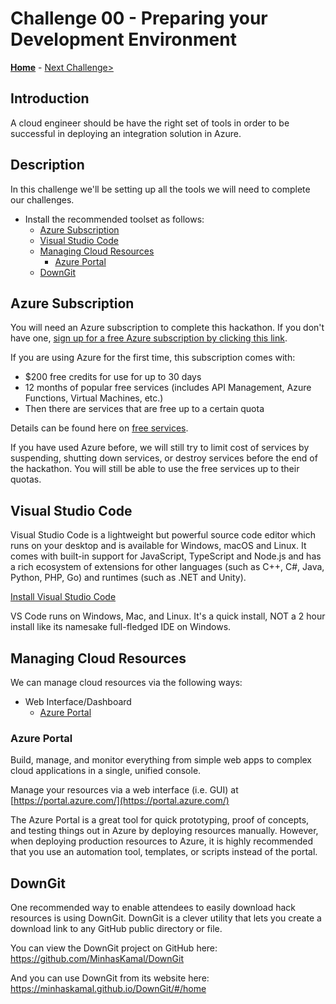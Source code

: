 # Challenge 00 - Preparing your Development Environment

**[Home](../readme.md)** - [Next Challenge>](./Challenge-01.md)

## Introduction

A cloud engineer should be have the right set of tools in order to be successful in deploying an integration solution in Azure.

## Description

In this challenge we'll be setting up all the tools we will need to complete our challenges.

  - Install the recommended toolset as follows:
    - [Azure Subscription](#azure-subscription)
    - [Visual Studio Code](#visual-studio-code)
    - [Managing Cloud Resources](#managing-cloud-resources)
      - [Azure Portal](#azure-portal)
    - [DownGit](#downgit)

## Azure Subscription

You will need an Azure subscription to complete this hackathon. If you don't have one, [sign up for a free Azure subscription by clicking this link](https://azure.microsoft.com/en-us/free/).

If you are using Azure for the first time, this subscription comes with:

- \$200 free credits for use for up to 30 days
- 12 months of popular free services (includes API Management, Azure Functions, Virtual Machines, etc.)
- Then there are services that are free up to a certain quota

Details can be found here on [free services](https://azure.microsoft.com/en-us/free/).

If you have used Azure before, we will still try to limit cost of services by suspending, shutting down services, or destroy services before the end of the hackathon. You will still be able to use the free services up to their quotas.

## Visual Studio Code

Visual Studio Code is a lightweight but powerful source code editor which runs on your desktop and is available for Windows, macOS and Linux. It comes with built-in support for JavaScript, TypeScript and Node.js and has a rich ecosystem of extensions for other languages (such as C++, C#, Java, Python, PHP, Go) and runtimes (such as .NET and Unity).

[Install Visual Studio Code](https://code.visualstudio.com/)

VS Code runs on Windows, Mac, and Linux. It's a quick install, NOT a 2 hour install like its namesake full-fledged IDE on Windows.


## Managing Cloud Resources

We can manage cloud resources via the following ways:

- Web Interface/Dashboard
  - [Azure Portal](https://portal.azure.com/)

### Azure Portal

Build, manage, and monitor everything from simple web apps to complex cloud applications in a single, unified console.

Manage your resources via a web interface (i.e. GUI) at [https://portal.azure.com/](https://portal.azure.com/)

The Azure Portal is a great tool for quick prototyping, proof of concepts, and testing things out in Azure by deploying resources manually. However, when deploying production resources to Azure, it is highly recommended that you use an automation tool, templates, or scripts instead of the portal.

## DownGit

One recommended way to enable attendees to easily download hack resources is using DownGit. DownGit is a clever utility that lets you create a download link to any GitHub public directory or file. 

You can view the DownGit project on GitHub here: <https://github.com/MinhasKamal/DownGit>

And you can use DownGit from its website here: <https://minhaskamal.github.io/DownGit/#/home>